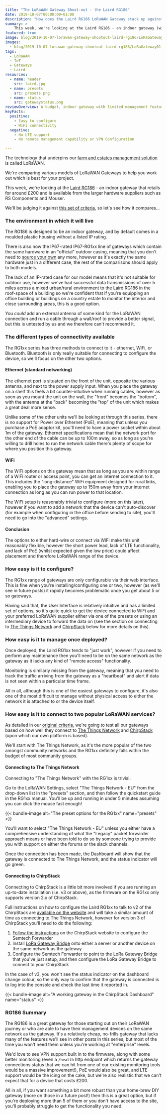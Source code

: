```yaml
--- 
title: "The LoRaWAN Gateway Shoot-out - the Laird RG186"
date: 2019-10-07T00:00:00+01:00 
description: "How does the Laird RG186 LoRaWAN Gateway stack up against our criteria?"
summary: >
    This week, we're looking at the Laird RG186 - an indoor gateway (with an option for an external casing) that retails for around £200 and is available from the larger hardware suppliers such as RS Components and Mouser. How will it stack up against our criteria?
featured: true
image: blog/2019-10-07-lorawan-gateway-shootout-laird-rg186/LoRaGateway01.png
images: 
  - blog/2019-10-07-lorawan-gateway-shootout-laird-rg186/LoRaGateway01.png
tags:
  - LoRaWAN 
  - IoT
  - Gateways
  - Laird
resources:
  - name: header
    src: laird.jpg
  - name: presets
    src: presets.png
  - name: status
    src: gatewaystatus.png
reviewOverview: A budget, indoor gateway with limited management features, but perfect for small projects or experimentation.
keyFacts:
  positive:
    - Easy to configure
    - WiFi connectivity
  negative:
    - No LTE support
    - No remote management capability or VPN Configuration

---
```

The technology that underpins our [farm and estates management solution](https://www.mockingbirdconsulting.co.uk/) is called LoRaWAN.

We're comparing various models of LoRaWAN Gateways to help you work out which is best for your project.

This week, we're looking at the [Laird RG186](https://www.lairdconnect.com/wireless-modules/lorawan-solutions/sentrius-rg1xx-lora-enabled-gateway-wi-fi-bluetooth-ethernet) - an indoor gateway that retails for around £200 and is available from the larger hardware suppliers such as RS Components and Mouser.

We'll be judging it against [this set of criteria](/blog/2019-10-07-lorawan-gateway-shootout-the-criteria/), so let's see how it compares...

### The environment in which it will live

The RG186 is designed to be an indoor gateway, and by default comes in a moulded plastic housing without a listed IP rating.

There is also now the IP67-rated IP67-RG1xx line of gateways which contain the same hardware in an "official" outdoor casing, meaning that you don't need to [source your own](https://www.thethingsnetwork.org/forum/t/laird-rg191-working-in-australia/10044/31) any more, however as it's exactly the same hardware just in a different case, the rest of the comparisons should apply to both models.

The lack of an IP-rated case for our model means that it's not suitable for outdoor use, however we've had successful data transmissions of over 5 miles across a mixed urban/rural environment to the Laird RG186 in the roof-space of a building so we're confident that if you're equipping an office building or buildings on a country estate to monitor the interior and close surrounding areas, this is a good option.

You *could* add an external antenna of some kind for the LoRaWAN connection and run a cable through a wall/roof to provide a better signal, but this is untested by us and we therefore can't recommend it.

### The different types of connectivity available

The RG1xx series has three methods to connect to it - ethernet, WiFi, or Bluetooth.  Bluetooth is only really suitable for connecting to configure the device, so we'll focus on the other two options.

#### Ethernet (standard networking)

The ethernet port is situated on the front of the unit, opposite the various antenna, and next to the power supply input.  When you place the gateway on a shelf this feels a bit counter-intuitive when running cables, however as soon as you mount the unit on the wall, the "front" becomes the "bottom", with the antenna at the "back" becoming the "top" of the unit which makes a great deal more sense.

Unlike some of the other units we'll be looking at through this series, there is no support for Power over Ethernet (PoE), meaning that unless you purchase a PoE adaptor kit, you'll need to have a power socket within about 1m of the gateway.  Ethernet specifications mean that the network port for the other end of the cable can be up to 100m away, so as long as you're willing to drill holes to run the network cable there's plenty of scope for where you position this gateway.

#### WiFi

The WiFi options on this gateway mean that as long as you are within range of a WiFi router or access point, you can get an internet connection to it.  This includes the "long-distance" WiFi equipment designed for rural links, enabling you to place the gateway up to 150m away from your internet connection as long as you can run power to that location.

The WiFi setup is reasonably trivial to configure (more on this later), however if you want to add a network that the device can't auto-discover (for example when configuring in the office before sending to site), you'll need to go into the "advanced" settings.

#### Conclusion

The options to either hard-wire or connect via WiFi make this unit reasonably flexible, however the short power lead, lack of LTE functionality, and lack of PoE (whilst expected given the low price) could affect placement and therefore LoRaWAN range of the device.

### How easy is it to configure?

The RG1xx range of gateways are only configurable via their web interface.  This is fine when you're installing/configuring one or two, however (as we'll see in future posts) it rapidly becomes problematic once you get about 5 or so gateways.

Having said that, the User Interface is relatively intuitive and has a limited set of options, so it's quite quick to get the device connected to WiFi and your preferred LoRaWAN supplier either via one of the presets or using an intermediary device to forward the data on (see the section on connecting to [The Things Network](https://www.thethingsnetwork.org/) and [ChirpStack](https://chirpstack.io) below for more details on this).

### How easy is it to manage once deployed?

Once deployed, the Laird RG1xx tends to "just work", however if you need to perform any maintenance then you'll need to be on the same network as the gateway as it lacks any kind of "remote access" functionality.

Monitoring is similarly missing from the gateway, meaning that you need to track the traffic arriving from the gateway as a "heartbeat" and alert if data is not seen within a particular time frame.

All in all, although this is one of the easiest gateways to configure, it's also one of the most difficult to manage without physical access to either the network it is attached to or the device itself.

### How easy is it to connect to two popular LoRaWAN services?

As detailed in our [original criteria](/blog/2019-10-07-lorawan-gateway-shootout-the-criteria/), we're going to test all our gateways based on how well they connect to [The Things Network](https://www.thethingsnetwork.org/) and [ChirpStack](https://chirpstack.io) (upon which our own platform is based).

We'll start with The Things Network, as it's the more popular of the two amongst community networks and the RG1xx definitely falls within the budget of most community groups.

#### Connecting to The Things Network

Connecting to "The Things Network" with the RG1xx is trivial.

Go to the LoRaWAN Settings, select "The Things Network - EU" from the drop-down list in the "presets" section, and then follow the quickstart guide in the RG1xx manual.  You'll be up and running in under 5 minutes assuming you can click the mouse fast enough!

{{< bundle-image alt="The preset options for the RG1xx" name="presets" >}}

You'll want to select "The Things Network - EU" unless you either have a comprehensive understanding of what the "Legacy" packet forwarder approach means or have been told to do so by someone trying to provide you with support on either the forums or the slack channels.

Once the connection has been made, the Dashboard will show that the gateway is connected to The Things Network, and the status indicator will go green.

#### Connecting to ChirpStack

Connecting to ChirpStack is a little bit more involved if you are running an up-to-date installation (i.e. v3 or above), as the firmware on the RG1xx only supports version 2.x of ChirpStack.

Full instructions on how to configure the Laird RG1xx to talk to v2 of the ChirpStack are [available on the website](https://www.chirpstack.io/lora-gateway-bridge/gateway/laird/) and will take a similar amount of time as connecting to The Things Network, however for version 3 of ChirpStack you'll need to do the following:

   1. [Follow the instructions](https://www.chirpstack.io/lora-gateway-bridge/gateway/laird/#semtech-forwarder) on the ChirpStack website to configure the Semtech Forwarder
   2. Install [LoRa Gateway Bridge](https://www.chirpstack.io/lora-gateway-bridge/install/) onto either a server or another device on the same network as the gateway
   3. Configure the Semtech Forwarder to point to the LoRa Gateway Bridge that you've just setup, and then configure the LoRa Gateway Bridge to connect to your ChirpStack

In the case of v3, you won't see the status indicator on the dashboard change colour, so the only way to confirm that the gateway is connected is to log into the console and check the last time it reported in.

{{< bundle-image alt="A working gateway in the ChirpStack Dashboard" name="status" >}}


### RG186 Summary

The RG186 is a great gateway for those starting out on their LoRaWAN journey or who are able to have their management devices on the same network as the gateway.  It's a relatively cheap, no-frills gateway that lacks many of the features we'll see in other posts in this series, but most of the time you won't need them unless you're working at "enterprise" levels.

We'd love to see VPN support built in to the firmware, along with some better monitoring (even a `/health` http endpoint which returns the gateway connections status that we can hit from one of our existing monitoring tools would be a massive improvement!), PoE would also be great, and LTE support would be the icing on the cake, but we're also realistic that we can't expect that for a device that costs £200.

All in all, if you want something a bit more robust than your home-brew DIY gateway (more on those in a future post!) then this is a great option, but if you're deploying more than 5 of them or you don't have access to the site, you'll probably struggle to get the functionality you need.
